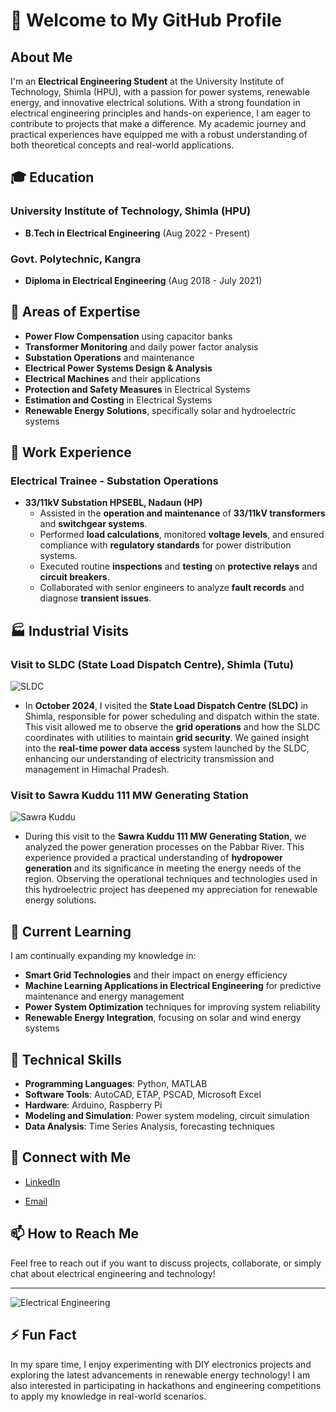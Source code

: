 # 👋 Welcome to My GitHub Profile

## About Me
I'm an **Electrical Engineering Student** at the University Institute of Technology, Shimla (HPU), with a passion for power systems, renewable energy, and innovative electrical solutions. With a strong foundation in electrical engineering principles and hands-on experience, I am eager to contribute to projects that make a difference. My academic journey and practical experiences have equipped me with a robust understanding of both theoretical concepts and real-world applications.

## 🎓 Education
### University Institute of Technology, Shimla (HPU)
- **B.Tech in Electrical Engineering** (Aug 2022 - Present)

### Govt. Polytechnic, Kangra
- **Diploma in Electrical Engineering** (Aug 2018 - July 2021)

## 🌟 Areas of Expertise
- **Power Flow Compensation** using capacitor banks
- **Transformer Monitoring** and daily power factor analysis
- **Substation Operations** and maintenance
- **Electrical Power Systems Design & Analysis**
- **Electrical Machines** and their applications
- **Protection and Safety Measures** in Electrical Systems
- **Estimation and Costing** in Electrical Systems
- **Renewable Energy Solutions**, specifically solar and hydroelectric systems

## 💼 Work Experience
### Electrical Trainee - Substation Operations
- **33/11kV Substation HPSEBL, Nadaun (HP)**
  - Assisted in the **operation and maintenance** of **33/11kV transformers** and **switchgear systems**.
  - Performed **load calculations**, monitored **voltage levels**, and ensured compliance with **regulatory standards** for power distribution systems.
  - Executed routine **inspections** and **testing** on **protective relays** and **circuit breakers**.
  - Collaborated with senior engineers to analyze **fault records** and diagnose **transient issues**.

## 🏭 Industrial Visits
### Visit to SLDC (State Load Dispatch Centre), Shimla (Tutu)
![SLDC](https://images.unsplash.com/photo-1604923587547-8d68db237b9a?crop=entropy&cs=tinysrgb&fit=max&fm=jpg&ixid=MnwxMTc3MDB8MHwxfGFsbHwxfHx8fHx8fHwxNjM5NzQ2NzY5&ixlib=rb-1.2.1&q=80&w=1080)
- In **October 2024**, I visited the **State Load Dispatch Centre (SLDC)** in Shimla, responsible for power scheduling and dispatch within the state. This visit allowed me to observe the **grid operations** and how the SLDC coordinates with utilities to maintain **grid security**. We gained insight into the **real-time power data access** system launched by the SLDC, enhancing our understanding of electricity transmission and management in Himachal Pradesh.

### Visit to Sawra Kuddu 111 MW Generating Station
![Sawra Kuddu](https://images.unsplash.com/photo-1532888709180-028f32f72b34?crop=entropy&cs=tinysrgb&fit=max&fm=jpg&ixid=MnwxMTc3MDB8MHwxfGFsbHwxfHx8fHx8fHwxNjM5NzQ2NzY5&ixlib=rb-1.2.1&q=80&w=1080)
- During this visit to the **Sawra Kuddu 111 MW Generating Station**, we analyzed the power generation processes on the Pabbar River. This experience provided a practical understanding of **hydropower generation** and its significance in meeting the energy needs of the region. Observing the operational techniques and technologies used in this hydroelectric project has deepened my appreciation for renewable energy solutions.

## 🌱 Current Learning
I am continually expanding my knowledge in:
- **Smart Grid Technologies** and their impact on energy efficiency
- **Machine Learning Applications in Electrical Engineering** for predictive maintenance and energy management
- **Power System Optimization** techniques for improving system reliability
- **Renewable Energy Integration**, focusing on solar and wind energy systems

## 🔧 Technical Skills
- **Programming Languages**: Python, MATLAB
- **Software Tools**: AutoCAD, ETAP, PSCAD, Microsoft Excel
- **Hardware**: Arduino, Raspberry Pi
- **Modeling and Simulation**: Power system modeling, circuit simulation
- **Data Analysis**: Time Series Analysis, forecasting techniques

## 🤝 Connect with Me
- [LinkedIn](https://www.linkedin.com/in/tushar-bhardwaj-405967219?utm_source=share&utm_campaign=share_via&utm_content=profile&utm_medium=android_app )

- [Email](mailto:tbhardwaj717@gmail.com)

## 📫 How to Reach Me
Feel free to reach out if you want to discuss projects, collaborate, or simply chat about electrical engineering and technology!

---

![Electrical Engineering](https://images.unsplash.com/photo-1581091806917-0a36f8f4c27b?crop=entropy&cs=tinysrgb&fit=max&fm=jpg&ixid=MnwxMTc3MDB8MHwxfGFsbHwxfHx8fHx8fHwxNjM5NzQ2NzY5&ixlib=rb-1.2.1&q=80&w=1080)

## ⚡ Fun Fact
In my spare time, I enjoy experimenting with DIY electronics projects and exploring the latest advancements in renewable energy technology! I am also interested in participating in hackathons and engineering competitions to apply my knowledge in real-world scenarios.
